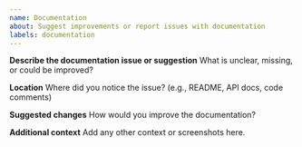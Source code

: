 ```yaml
---
name: Documentation
about: Suggest improvements or report issues with documentation
labels: documentation
---
```


**Describe the documentation issue or suggestion**
What is unclear, missing, or could be improved?

**Location**
Where did you notice the issue? (e.g., README, API docs, code comments)

**Suggested changes**
How would you improve the documentation?

**Additional context**
Add any other context or screenshots here.